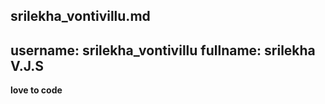 srilekha_vontivillu.md
---
username: srilekha_vontivillu
fullname: srilekha V.J.S
---

**love to code**
